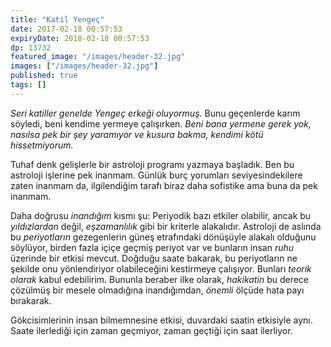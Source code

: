 ```yaml
---
title: "Katil Yengeç"
date: 2017-02-18 00:57:53
expiryDate: 2018-02-18 00:57:53
dp: 13732
featured_image: "/images/header-32.jpg"
images: ["/images/header-32.jpg"]
published: true
tags: []
---
```




*Seri katiller genelde Yengeç erkeği oluyormuş.* Bunu geçenlerde karım söyledi,
beni kendime yermeye çalışırken. *Beni bana yermene gerek yok, nasılsa pek bir
şey yaramıyor ve kusura bakma, kendimi kötü hissetmiyorum.*

Tuhaf denk gelişlerle bir astroloji programı yazmaya başladık. Ben bu astroloji
işlerine pek inanmam. Günlük burç yorumları seviyesindekilere zaten inanmam da,
ilgilendiğim tarafı biraz daha sofistike ama buna da pek inanmam. 

Daha doğrusu *inandığım* kısmı şu: Periyodik bazı etkiler olabilir, ancak bu
*yıldızlardan* değil, *eşzamanlılık* gibi bir kriterle alakalıdır. Astroloji de
aslında bu *periyotların* gezegenlerin güneş etrafındaki dönüşüyle alakalı
olduğunu söylüyor, birden fazla içiçe geçmiş periyot var ve bunların insan
*ruhu* üzerinde bir etkisi mevcut. Doğduğu saate bakarak, bu periyotların ne
şekilde onu yönlendiriyor olabileceğini kestirmeye çalışıyor. Bunları *teorik
olarak* kabul edebilirim. Bununla beraber ilke olarak, *hakikatin* bu derece
çözülmüş bir mesele olmadığına inandığımdan, *önemli* ölçüde hata payı
bırakarak. 

Gökcisimlerinin insan bilmemnesine etkisi, duvardaki saatin etkisiyle
aynı. Saate ilerlediği için zaman geçmiyor, zaman geçtiği için saat ilerliyor. 

